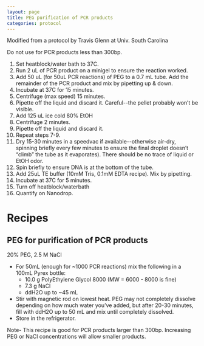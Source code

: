 ```yaml
---
layout: page
title: PEG purification of PCR products
categories: protocol
---
```


Modified from a protocol by Travis Glenn at Univ. South Carolina

Do not use for PCR products less than 300bp.

1. Set heatblock/water bath to 37C.
2. Run 2 uL of PCR product on a minigel to ensure the reaction worked.
3. Add 50 uL (for 50uL PCR reactions) of PEG to a 0.7 mL tube. Add the remainder of the PCR product and mix by pipetting up & down.
4. Incubate at 37C for 15 minutes.
5. Centrifuge (max speed) 15 minutes.
6. Pipette off the liquid and discard it.  Careful--the pellet probably won’t be visible.
7. Add 125 uL ice cold 80% EtOH
8. Centrifuge 2 minutes.
9. Pipette off the liquid and discard it.
10. Repeat steps 7-9.
11. Dry 15-30 minutes in a speedvac if available--otherwise air-dry, spinning briefly every few minutes to ensure the final droplet doesn’t “climb” the tube as it evaporates). There should be no trace of liquid or EtOH odor.
12. Spin briefly to ensure DNA is at the bottom of the tube.
13. Add 25uL TE buffer (10mM Tris, 0.1mM EDTA recipe). Mix by pipetting.
14. Incubate at 37C for 5 minutes.
15. Turn off heatblock/waterbath
16. Quantify on Nanodrop.

# Recipes

## PEG for purification of PCR products
20% PEG, 2.5 M NaCl

  * For 50mL (enough for ~1000 PCR reactions) mix the following in a 100mL Pyrex bottle:
    * 10.0 g PolyEthylene Glycol 8000 (MW = 6000 - 8000 is fine)
    * 7.3 g NaCl
    * ddH2O up to ~45 mL
  * Stir with magnetic rod on lowest heat. PEG may not completely dissolve depending on how much water you’ve added, but after 20-30 minutes, fill with  ddH2O up to 50 mL and mix until completely dissolved.
  * Store in the refrigerator.

Note- This recipe is good for PCR products larger than 300bp. Increasing PEG or NaCl concentrations will allow smaller products.
